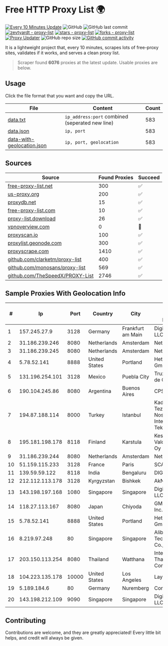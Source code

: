 
# Free HTTP Proxy List 🌍

[![Every 10 Minutes Update](https://github.com/mertguvencli/http-proxy-list/actions/workflows/main.yml/badge.svg?branch=main)](https://github.com/mertguvencli/http-proxy-list/actions/workflows/main.yml)
![GitHub](https://img.shields.io/github/license/mertguvencli/http-proxy-list)
![GitHub last commit](https://img.shields.io/github/last-commit/mertguvencli/http-proxy-list)
[![zevtyardt - proxy-list](https://img.shields.io/static/v1?label=zevtyardt&message=proxy-list&color=blue&logo=github)](https://github.com/zevtyardt/proxy-list "Go to GitHub repo")
[![stars - proxy-list](https://img.shields.io/github/stars/zevtyardt/proxy-list?style=social)](https://github.com/zevtyardt/proxy-list)
[![forks - proxy-list](https://img.shields.io/github/forks/zevtyardt/proxy-list?style=social)](https://github.com/zevtyardt/proxy-list)
[![Proxy Updater](https://github.com/zevtyardt/proxy-list/workflows/Proxy%20Updater/badge.svg)](https://github.com/zevtyardt/proxy-list/actions?query=workflow:"Proxy+Updater")
![GitHub repo size](https://img.shields.io/github/repo-size/zevtyardt/proxy-list)
[![GitHub commit activity](https://img.shields.io/github/commit-activity/m/zevtyardt/proxy-list?logo=commits)](https://github.com/zevtyardt/proxy-list/commits/main)

It is a lightweight project that, every 10 minutes, scrapes lots of free-proxy sites, validates if it works, and serves a clean proxy list.

> Scraper found **6076** proxies at the latest update. Usable proxies are below.

## Usage

Click the file format that you want and copy the URL.

|File|Content|Count|
|----|-------|-----|
|[data.txt](https://raw.githubusercontent.com/mertguvencli/http-proxy-list/main/proxy-list/data.txt)|`ip_address:port` combined (seperated new line)|583|
|[data.json](https://raw.githubusercontent.com/mertguvencli/http-proxy-list/main/proxy-list/data.json)|`ip, port`|583|
|[data-with-geolocation.json](https://raw.githubusercontent.com/mertguvencli/http-proxy-list/main/proxy-list/data-with-geolocation.json)|`ip, port, geolocation`|583|

## Sources

|Source|Found Proxies|Succeed|
|------|-------------|-------|
|[free-proxy-list.net](https://free-proxy-list.net)|300|✅|
|[us-proxy.org](https://www.us-proxy.org)|200|✅|
|[proxydb.net](http://proxydb.net)|15|✅|
|[free-proxy-list.com](https://free-proxy-list.com/?page=&port=&type%5B%5D=http&type%5B%5D=https&up_time=0&search=Search)|10|✅|
|[proxy-list.download](https://www.proxy-list.download/HTTP)|26|✅|
|[vpnoverview.com](https://vpnoverview.com/privacy/anonymous-browsing/free-proxy-servers)|0|🚫|
|[proxyscan.io](https://www.proxyscan.io)|100|✅|
|[proxylist.geonode.com](https://proxylist.geonode.com/api/proxy-list?limit=300&page=1&sort_by=lastChecked&sort_type=desc&protocols=http,https)|300|✅|
|[proxyscrape.com](https://api.proxyscrape.com/v2/?request=displayproxies&protocol=http&timeout=10000&country=all&ssl=all&anonymity=all)|1410|✅|
|[github.com/clarketm/proxy-list](https://raw.githubusercontent.com/clarketm/proxy-list/master/proxy-list-raw.txt)|400|✅|
|[github.com/monosans/proxy-list](https://raw.githubusercontent.com/monosans/proxy-list/main/proxies/http.txt)|569|✅|
|[github.com/TheSpeedX/PROXY-List](https://raw.githubusercontent.com/TheSpeedX/PROXY-List/master/http.txt)|2746|✅|


## Sample Proxies With Geolocation Info

|#|Ip|Port|Country|City|Internet Service Provider|
|-|--|----|-------|----|-------------------------|
|1|157.245.27.9|3128|Germany|Frankfurt am Main|DigitalOcean, LLC|
|2|31.186.239.246|8080|Netherlands|Amsterdam|NetSkope Inc|
|3|31.186.239.245|8080|Netherlands|Amsterdam|NetSkope Inc|
|4|5.78.52.141|8888|United States|Portland|Hetzner Online GmbH|
|5|131.196.254.101|3128|Mexico|Puebla City|Truxgo S. R.L. de C.V.|
|6|190.104.245.86|8080|Argentina|Buenos Aires|CPS|
|7|194.87.188.114|8000|Turkey|Istanbul|Kadir Huseyin Tezcan Nosspeed Internet Teknolojileri|
|8|195.181.198.178|8118|Finland|Karstula|Keski-Suomen Valokuituverkot Oy|
|9|31.186.239.244|8080|Netherlands|Amsterdam|NetSkope Inc|
|10|51.159.115.233|3128|France|Paris|SCALEWAY|
|11|139.59.59.122|8118|India|Bengaluru|DIGITALOCEAN|
|12|212.112.113.178|3128|Kyrgyzstan|Bishkek|AkNet|
|13|143.198.197.168|1080|Singapore|Singapore|DigitalOcean, LLC|
|14|118.27.113.167|8080|Japan|Chiyoda|GMO Internet, Inc.|
|15|5.78.52.141|8888|United States|Portland|Hetzner Online GmbH|
|16|8.219.97.248|80|Singapore|Singapore|Alibaba (US) Technology Co., Ltd.|
|17|203.150.113.254|8080|Thailand|Watthana|Internet Thailand Company Ltd.|
|18|104.223.135.178|10000|United States|Los Angeles|LayerHost|
|19|5.189.184.6|80|Germany|Nuremberg|Contabo GmbH|
|20|143.198.212.109|9090|Singapore|Singapore|DigitalOcean, LLC|



## Contributing

Contributions are welcome, and they are greatly appreciated! Every
little bit helps, and credit will always be given.

